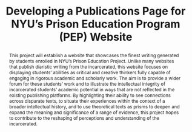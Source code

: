 ---
pid: pep
done: true
title: Developing a Publications Page for NYU’s Prison Education Program (PEP) Website
category: DH Seed Grant Recipient
tags:
- exhibition
cohort_year: '2020'
abstract: This project will establish a website that showcases the finest writing
  generated by students enrolled in NYU’s Prison Education Project. Unlike many websites
  that publish diaristic writing from the incarcerated, this website focuses on displaying
  students’ abilities as critical and creative thinkers fully capable of engaging
  in rigorous academic and scholarly work. The aim is to provide a wider forum for
  these students’ work and to illustrate the intellectual integrity of incarcerated
  students’ academic potential in ways that are not reflected in the existing publishing
  platforms. By highlighting their ability to see connections across disparate texts,
  to situate their experiences within the context of a broader intellectual history,
  and to use theoretical texts as prisms to deepen and expand the meaning and significance
  of a range of evidence, this project hopes to contribute to the reshaping of perceptions
  and understanding of the incarcerated.
pis:
- jacobs
link: https://prisoneducation.nyu.edu
image: pep.jpg
original_img: https://prisoneducation.nyu.edu/wp-content/uploads/2017/07/DSC_0418-1-250x250.jpg
order: '001'
layout: project
---